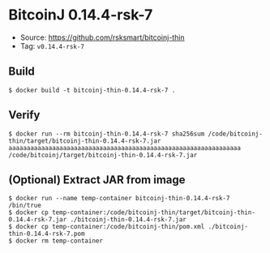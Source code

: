 # BitcoinJ 0.14.4-rsk-7

* Source: https://github.com/rsksmart/bitcoinj-thin
* Tag: `v0.14.4-rsk-7`

## Build

```
$ docker build -t bitcoinj-thin-0.14.4-rsk-7 .
```

## Verify

```
$ docker run --rm bitcoinj-thin-0.14.4-rsk-7 sha256sum /code/bitcoinj-thin/target/bitcoinj-thin-0.14.4-rsk-7.jar
aaaaaaaaaaaaaaaaaaaaaaaaaaaaaaaaaaaaaaaaaaaaaaaaaaaaaaaaaaaaaaaa /code/bitcoinj/target/bitcoinj-thin-0.14.4-rsk-7.jar
```

## (Optional) Extract JAR from image

```
$ docker run --name temp-container bitcoinj-thin-0.14.4-rsk-7 /bin/true
$ docker cp temp-container:/code/bitcoinj-thin/target/bitcoinj-thin-0.14.4-rsk-7.jar ./bitcoinj-thin-0.14.4-rsk-7.jar
$ docker cp temp-container:/code/bitcoinj-thin/pom.xml ./bitcoinj-thin-0.14.4-rsk-7.pom
$ docker rm temp-container
```
